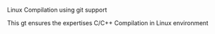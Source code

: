 Linux Compilation using git support

This gt ensures the expertises C/C++ Compilation in Linux environment
